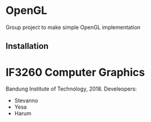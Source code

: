 # OpenGL
Group project to make simple OpenGL implementation

## Installation

# IF3260 Computer Graphics
Bandung Institute of Technology, 2018.
Develeopers:
- Stevanno
- Yesa
- Harum